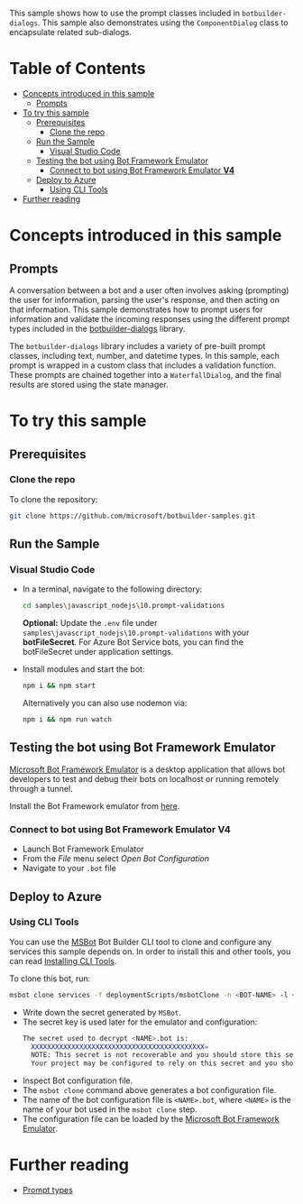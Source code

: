 This sample shows how to use the prompt classes included in `botbuilder-dialogs`. This sample also demonstrates using the `ComponentDialog` class to encapsulate related sub-dialogs.

# Table of Contents

- [Concepts introduced in this sample](#concepts-introduced-in-this-sample)
  * [Prompts](#prompts)
- [To try this sample](#to-try-this-sample)
  * [Prerequisites](#prerequisites)
    + [Clone the repo](#clone-the-repo)
  * [Run the Sample](#run-the-sample)
    + [Visual Studio Code](#visual-studio-code)
  * [Testing the bot using Bot Framework Emulator](#testing-the-bot-using-bot-framework-emulator)
    + [Connect to bot using Bot Framework Emulator **V4**](#connect-to-bot-using-bot-framework-emulator---v4--)
  * [Deploy to Azure](#deploy-to-azure)
    + [Using CLI Tools](#using-cli-tools)
- [Further reading](#further-reading)

# Concepts introduced in this sample
## Prompts

A conversation between a bot and a user often involves asking (prompting) the user for information, parsing the user's response, and then acting on that information. This sample demonstrates how to prompt users for information and validate the incoming responses using the different prompt types included in the [botbuilder-dialogs](https://github.com/Microsoft/botbuilder-js/tree/master/libraries/botbuilder-dialogs) library.

The `botbuilder-dialogs` library includes a variety of pre-built prompt classes, including text, number, and datetime types. In this sample, each prompt is wrapped in a custom class that includes a validation function. These prompts are chained together into a `WaterfallDialog`, and the final results are stored using the state manager.
# To try this sample
## Prerequisites
### Clone the repo
To clone the repository:
```bash
git clone https://github.com/microsoft/botbuilder-samples.git
```

## Run the Sample
### Visual Studio Code
- In a terminal, navigate to the following directory:
  ```bash
  cd samples\javascript_nodejs\10.prompt-validations
  ```

  **Optional:** Update the `.env` file under `samples\javascript_nodejs\10.prompt-validations` with your **botFileSecret**.
  For Azure Bot Service bots, you can find the botFileSecret under application settings.

- Install modules and start the bot:
    ```bash
    npm i && npm start
    ```
    Alternatively you can also use nodemon via:
    ```bash
    npm i && npm run watch
    ```

## Testing the bot using Bot Framework Emulator
[Microsoft Bot Framework Emulator](https://github.com/microsoft/botframework-emulator) is a desktop application that allows bot developers to test and debug their bots on localhost or running remotely through a tunnel.

Install the Bot Framework emulator from [here](https://github.com/Microsoft/BotFramework-Emulator/releases).

### Connect to bot using Bot Framework Emulator **V4**
- Launch Bot Framework Emulator
- From the *File* menu select *Open Bot Configuration*
- Navigate to your `.bot` file

## Deploy to Azure
### Using CLI Tools
You can use the [MSBot](https://github.com/microsoft/botbuilder-tools) Bot Builder CLI tool to clone and configure any services this sample depends on. In order to install this and other tools, you can read [Installing CLI Tools](../../../Installing_CLI_tools.md).

To clone this bot, run:

```bash
msbot clone services -f deploymentScripts/msbotClone -n <BOT-NAME> -l <Azure-location> --subscriptionId <Azure-subscription-id>
```
- Write down the secret generated by `MSBot`. 
- The secret key is used later for the emulator and configuration:
  ```bash
  The secret used to decrypt <NAME>.bot is:
    XXXXXXXXXXXXXXXXXXXXXXXXXXXXXXXXXXXXXXXXXXX=
    NOTE: This secret is not recoverable and you should store this secret in a secure place according to best security practices.
    Your project may be configured to rely on this secret and you should update it as appropriate.
  ```
- Inspect Bot configuration file.
- The `msbot clone` command above generates a bot configuration file.
- The name of the bot configuration file is `<NAME>.bot`, where `<NAME>` is the name of your bot used in the `msbot clone` step.
- The configuration file can be loaded by the [Microsoft Bot Framework Emulator](https://aka.ms/botframeworkemulator).
# Further reading
- [Prompt types](https://docs.microsoft.com/en-us/azure/bot-service/bot-builder-prompts?view=azure-bot-service-4.0&tabs=csharp)